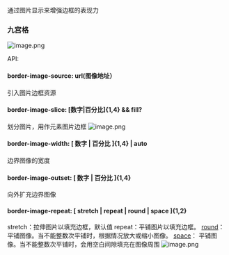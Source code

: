 通过图片显示来增强边框的表现力

### 九宫格
![image.png](https://cdn.nlark.com/yuque/0/2023/png/647071/1699856895521-21028e88-b5a5-4575-88e2-7d931173a4c9.png#averageHue=%23878888&clientId=udd755ed6-6093-4&from=paste&height=370&id=uc1476411&originHeight=1191&originWidth=1194&originalType=binary&ratio=1&rotation=0&showTitle=false&size=411360&status=done&style=none&taskId=u29fa1291-02ac-4822-881d-6e531e296fb&title=&width=371)


API:
#### border-image-source: url(图像地址）
引入图片边框资源
#### border-image-slice:    [数字|百分比]{1,4}  && fill?
划分图片，用作元素图片边框
![image.png](https://cdn.nlark.com/yuque/0/2023/png/647071/1699857557341-b54a691e-6fb7-4d7a-8088-cb27e72be133.png#averageHue=%239d9c9a&clientId=udd755ed6-6093-4&from=paste&height=183&id=u0b439ae3&originHeight=183&originWidth=567&originalType=binary&ratio=1&rotation=0&showTitle=false&size=47464&status=done&style=none&taskId=ub8d36acc-96a6-469b-9dae-cdb308518ea&title=&width=567)

#### border-image-width:  [ 数字 | 百分比  ]{1,4} | auto
边界图像的宽度
#### border-image-outset:  [ 数字 | 百分比 ]{1,4}
向外扩充边界图像
#### border-image-repeat:   [ stretch | repeat | round | space ]{1,2} 
stretch：拉伸图片以填充边框，默认值
repeat：平铺图片以填充边框。
[round](https://developer.mozilla.org/zh-CN/docs/Web/CSS/border-image-repeat#round)：平铺图像。当不能整数次平铺时，根据情况放大或缩小图像。
[space](https://developer.mozilla.org/zh-CN/docs/Web/CSS/border-image-repeat#space)： 平铺图像。当不能整数次平铺时，会用空白间隙填充在图像周围
![image.png](https://cdn.nlark.com/yuque/0/2023/png/647071/1699857991085-39de2dc6-6e89-4a0e-af44-1e66d0e17650.png#averageHue=%23ececeb&clientId=udd755ed6-6093-4&from=paste&height=246&id=u1d893a29&originHeight=246&originWidth=660&originalType=binary&ratio=1&rotation=0&showTitle=false&size=57127&status=done&style=none&taskId=ue4c43997-daf9-42b3-a904-8373dc67714&title=&width=660)

